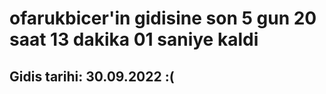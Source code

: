 # ofarukbicer'in gidisine son 5 gun 20 saat 13 dakika 01 saniye kaldi

## Gidis tarihi: 30.09.2022 :(